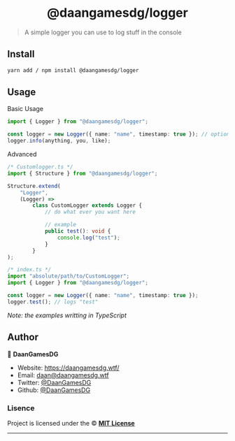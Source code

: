 <h1 align="center">@daangamesdg/logger</h1>

> A simple logger you can use to log stuff in the console

## Install

```sh
yarn add / npm install @daangamesdg/logger
```

## Usage

Basic Usage

```ts
import { Logger } from "@daangamesdg/logger";

const logger = new Logger({ name: "name", timestamp: true }); // options: { name: string; timestamp?: boolean (default = true) }
logger.info(anything, you, like);
```

Advanced

```ts
/* Customlogger.ts */
import { Structure } from "@daangamesdg/logger";

Structure.extend(
	"Logger",
	(Logger) =>
		class CustomLogger extends Logger {
			// do what ever you want here

			// example
			public test(): void {
				console.log("test");
			}
		}
);

/* index.ts */
import "absolute/path/to/CustomLogger";
import { Logger } from "@daangamesdg/logger";

const logger = new Logger({ name: "name", timestamp: true });
logger.test(); // logs "test"
```

_Note: the examples writting in TypeScript_

## Author

👤 **DaanGamesDG**

- Website: https://daangamesdg.wtf/
- Email: <daan@daangamesdg.wtf>
- Twitter: [@DaanGamesDG](https://twitter.com/DaanGamesDG)
- Github: [@DaanGamesDG](https://github.com/DaanGamesDG)

### Lisence

Project is licensed under the © [**MIT License**](/LICENSE)

---
